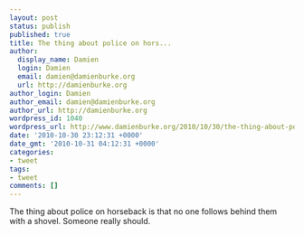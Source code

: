 ```yaml
---
layout: post
status: publish
published: true
title: The thing about police on hors...
author:
  display_name: Damien
  login: Damien
  email: damien@damienburke.org
  url: http://damienburke.org
author_login: Damien
author_email: damien@damienburke.org
author_url: http://damienburke.org
wordpress_id: 1040
wordpress_url: http://www.damienburke.org/2010/10/30/the-thing-about-police-on-hors/
date: '2010-10-30 23:12:31 +0000'
date_gmt: '2010-10-31 04:12:31 +0000'
categories:
- tweet
tags:
- tweet
comments: []
---
```

<p>The thing about police on horseback is that no one follows behind them with a shovel. Someone really should.</p>
